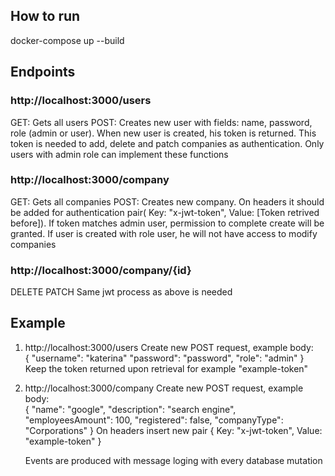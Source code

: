 ## How to run
docker-compose up --build

## Endpoints
###   http://localhost:3000/users

GET: Gets all users
POST: Creates new user with fields: name, password, role (admin or user). When new user is created, his token is returned.
This token is needed to add, delete and patch companies as authentication. Only users with admin role can implement these functions

### http://localhost:3000/company
GET: Gets all companies
POST: Creates new company. On headers it should be added for authentication pair(   Key: "x-jwt-token", Value: [Token retrived before]).
If token matches admin user, permission to complete create will be granted. If user is created with role user, he will not have access to modify companies

### http://localhost:3000/company/{id}
DELETE
PATCH
Same jwt process as above is needed

## Example 

1. http://localhost:3000/users
    Create new POST request, example body:      
    {
        "username": "katerina"
        "password": "password",
        "role": "admin"
    }
    Keep the token returned upon retrieval for example "example-token"

2.  http://localhost:3000/company
    Create new POST request, example body:      
    {
        "name": "google",
        "description": "search engine",
        "employeesAmount": 100,
        "registered": false,
        "companyType": "Corporations"
    }
    On headers insert new pair 
    {
        Key: "x-jwt-token",
        Value: "example-token"
    } 

    Events are produced with message loging with every database mutation
